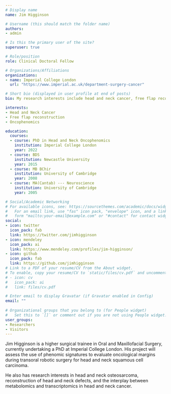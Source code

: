 ```yaml
---
# Display name
name: Jim Higginson

# Username (this should match the folder name)
authors:
- admin

# Is this the primary user of the site?
superuser: true

# Role/position
role: Clinical Doctoral Fellow

# Organizations/Affiliations
organizations:
- name: Imperial College London
  url: "https://www.imperial.ac.uk/department-surgery-cancer"

# Short bio (displayed in user profile at end of posts)
bio: My research interests include head and neck cancer, free flap reconstruction and cancer metabolomics.

interests:
- Head and Neck Cancer
- Free flap reconstruction
- Oncophenomics

education:
  courses:
  - course: PhD in Head and Neck Oncophenomics
    institution: Imperial College London
    year: 2022
  - course: BDS
    institution: Newcastle University
    year: 2015
  - course: MB BChir
    institution: University of Cambridge
    year: 2008
  - course: MA(Cantab) --- Neuroscience
    institution: University of Cambridge
    year: 2005

# Social/Academic Networking
# For available icons, see: https://sourcethemes.com/academic/docs/widgets/#icons
#   For an email link, use "fas" icon pack, "envelope" icon, and a link in the
#   form "mailto:your-email@example.com" or "#contact" for contact widget.
social:
- icon: twitter
  icon_pack: fab
  link: https://twitter.com/jimhigginson
- icon: mendeley
  icon_pack: ai
  link: https://www.mendeley.com/profiles/jim-higginson/
- icon: github
  icon_pack: fab
  link: https://github.com/jimhigginson
# Link to a PDF of your resume/CV from the About widget.
# To enable, copy your resume/CV to `static/files/cv.pdf` and uncomment the lines below.  
# - icon: cv
#   icon_pack: ai
#   link: files/cv.pdf

# Enter email to display Gravatar (if Gravatar enabled in Config)
email: ""
  
# Organizational groups that you belong to (for People widget)
#   Set this to `[]` or comment out if you are not using People widget.  
user_groups:
- Researchers
- Visitors
---
```

Jim Higginson is a higher surgical trainee in Oral and Maxillofacial Surgery, currently undertaking a PhD at Imperial College London. His project will assess the use of phenomic signatures to evaluate oncological margins during transoral robotic surgery for head and neck squamous cell carcinoma. 

He also has research interests in head and neck osteosarcoma, reconstruction of head and neck defects, and the interplay between metabolomics and transcriptomics in head and neck cancer.


